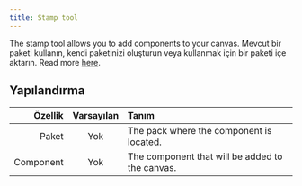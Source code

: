 ```yaml
---
title: Stamp tool
---
```


The stamp tool allows you to add components to your canvas.
Mevcut bir paketi kullanın, kendi paketinizi oluşturun veya kullanmak için bir paketi içe aktarın. Read more [here](../pack).

## Yapılandırma

|   Özellik | Varsayılan | Tanım                                                           |
| --------: | :--------: | :-------------------------------------------------------------- |
|     Paket |     Yok    | The pack where the component is located.        |
| Component |     Yok    | The component that will be added to the canvas. |
